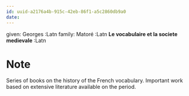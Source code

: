```yaml
---
id: uuid-a2176a4b-915c-42eb-86f1-a5c2860db9a0
date: 
---
```


given: Georges :Latn
family: Matoré :Latn
**Le vocabulaire et la societe medievale** :Latn
# Note
Series of books on the history of the French vocabulary. Important work based on extensive literature available on the period.